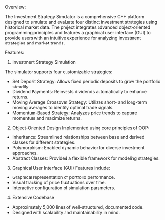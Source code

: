 Overview:

The Investment Strategy Simulator is a comprehensive C++ platform designed to simulate and evaluate four distinct investment strategies using historical market data. The project integrates advanced object-oriented programming principles and features a graphical user interface (GUI) to provide users with an intuitive experience for analyzing investment strategies and market trends.

Features:

1. Investment Strategy Simulation

The simulator supports four customizable strategies:
- Set Deposit Strategy: Allows fixed periodic deposits to grow the portfolio steadily.
- Dividend Payments: Reinvests dividends automatically to enhance returns.
- Moving Average Crossover Strategy: Utilizes short- and long-term moving averages to identify optimal trade signals.
- Momentum-Based Strategy: Analyzes price trends to capture momentum and maximize returns.

2. Object-Oriented Design
Implemented using core principles of OOP:
- Inheritance: Streamlined relationships between base and derived classes for different strategies.
- Polymorphism: Enabled dynamic behavior for diverse investment approaches.
- Abstract Classes: Provided a flexible framework for modeling strategies.

3. Graphical User Interface (GUI)
Features include:
- Graphical representation of portfolio performance.
- Visual tracking of price fluctuations over time.
- Interactive configuration of simulation parameters.

4. Extensive Codebase
- Approximately 5,000 lines of well-structured, documented code.
- Designed with scalability and maintainability in mind.
